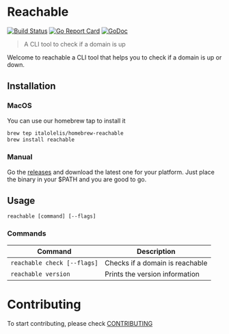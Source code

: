 # Reachable

[![Build Status](https://travis-ci.com/italolelis/reachable.svg)](https://travis-ci.com/italolelis/reachable) [![Go Report Card](https://goreportcard.com/badge/github.com/italolelis/reachable)](https://goreportcard.com/report/github.com/italolelis/reachable) [![GoDoc](https://godoc.org/github.com/italolelis/reachable?status.svg)](https://godoc.org/github.com/italolelis/reachable)

> A CLI tool to check if a domain is up

Welcome to reachable a CLI tool that helps you to check if a domain is up or down.

## Installation

### MacOS

You can use our homebrew tap to install it

```sh
brew tep italolelis/homebrew-reachable
brew install reachable
```

### Manual

Go the [releases](https://github.com/italolelis/reachable/releases) and download the latest one for your platform.
Just place the binary in your $PATH and you are good to go.

## Usage

```
reachable [command] [--flags]
``` 

### Commands

| Command                  | Description                          |
|--------------------------|--------------------------------------|
| `reachable check [--flags]`   | Checks if a domain is reachable |
| `reachable version`           | Prints the version information  |

# Contributing

To start contributing, please check [CONTRIBUTING](CONTRIBUTING)

